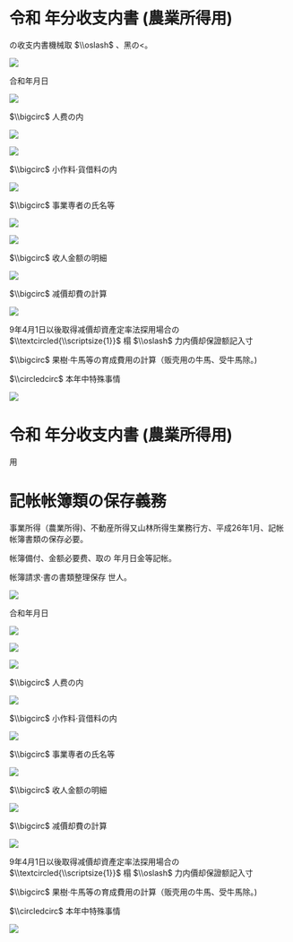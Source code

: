 # 令和 年分收支内書 (農業所得用)

の收支内書機械取 $\\oslash$ 、黑の<。

![](https://www.nta.go.jp/tmp/aa258f16-9c25-4e18-958c-0e3f04d06a6b/images/6827f6841ec3e8329355c35781006e87fd5cabe0498cbf5e14f619cd55b0d6ab.jpg)

合和年月日

![](https://www.nta.go.jp/tmp/aa258f16-9c25-4e18-958c-0e3f04d06a6b/images/c1321c18c6e75d1c92b20fc558c9e56a5e4a9edabfce013f10b6c12111bb2282.jpg)

$\\bigcirc$ 人费の内

![](https://www.nta.go.jp/tmp/aa258f16-9c25-4e18-958c-0e3f04d06a6b/images/c2335cc803b38990b2b444ca9c6886d5cf1d7ad37555bb8884af7e2c9535e8cc.jpg)

![](https://www.nta.go.jp/tmp/aa258f16-9c25-4e18-958c-0e3f04d06a6b/images/bd10c558fd065cf9ff828c2e20ae3a92f6182238c93ac9f0a68ebb4293d60540.jpg)

$\\bigcirc$ 小作料·貨借料の内

![](https://www.nta.go.jp/tmp/aa258f16-9c25-4e18-958c-0e3f04d06a6b/images/1dc24f32d0d54d3082eb0e7ba7bf98d0db48bfa1b928395d91635ec6b8dcfc99.jpg)

$\\bigcirc$ 事業専者の氏名等

![](https://www.nta.go.jp/tmp/aa258f16-9c25-4e18-958c-0e3f04d06a6b/images/732b76466fd5f47ae3fdb55c9c7c09a89f3d28bd5397874980a6a6c2001cb1ce.jpg)

![](https://www.nta.go.jp/tmp/aa258f16-9c25-4e18-958c-0e3f04d06a6b/images/5ccc26cf8cb5bf955197dffef2b9daede010027d925300dbe1be5747bd7d2ef6.jpg)

$\\bigcirc$ 收人金额の明細

![](https://www.nta.go.jp/tmp/aa258f16-9c25-4e18-958c-0e3f04d06a6b/images/d6e385928a6b839770ac0aaf972da283d0a7cd3a99acd4612318bc775a0bbdf2.jpg)

$\\bigcirc$ 减價却費の計算

![](https://www.nta.go.jp/tmp/aa258f16-9c25-4e18-958c-0e3f04d06a6b/images/a0355926c4422f77b3e6e4614b51e518cf772b58c16169cb4f9ac8eb462d2c0c.jpg)

9年4月1日以後取得减價却資產定率法探用場合の $\\textcircled{\\scriptsize{1}}$ 榻 $\\oslash$ 力内價却保證额記入寸

$\\bigcirc$ 果樹·牛馬等の育成費用の計算（贩壳用の牛馬、受牛馬除。)

$\\circledcirc$ 本年中特殊事情

![](https://www.nta.go.jp/tmp/aa258f16-9c25-4e18-958c-0e3f04d06a6b/images/90eb3e4d0470ef64ae73963b9dd141c76ad6e83d02786cd2b0f2510556538bd1.jpg)

# 令和 年分收支内書 (農業所得用)

用

# 記帐帐簿類の保存義務

事業所得（農業所得)、不動産所得又山林所得生業務行方、平成26年1月、記帐帐簿書類の保存必要。

帐簿備付、金额必要费、取の 年月日金等記帐。

帐簿請求·書の書類整理保存 世人。

![](https://www.nta.go.jp/tmp/aa258f16-9c25-4e18-958c-0e3f04d06a6b/images/35b59e70142075519c728bdf4dd8ea5fde660a6cc8bc79f856cd471560678ace.jpg)

合和年月日

![](https://www.nta.go.jp/tmp/aa258f16-9c25-4e18-958c-0e3f04d06a6b/images/a999eaff6873055ea2662a57a42b4f51e651de422bb19796cdabb505ca3f2ae8.jpg)

![](https://www.nta.go.jp/tmp/aa258f16-9c25-4e18-958c-0e3f04d06a6b/images/098a0496cc83720e088e312c22d1205cb4773a1243daa06c57f0859fa962cec1.jpg)

![](https://www.nta.go.jp/tmp/aa258f16-9c25-4e18-958c-0e3f04d06a6b/images/7a3457033cc5c58f0feddfc9768832ac864c9d832bb31e7d51f62f1de743fc0d.jpg)

$\\bigcirc$ 人费の内

![](https://www.nta.go.jp/tmp/aa258f16-9c25-4e18-958c-0e3f04d06a6b/images/3e21bd0c96467430e1896468238fa208c0354090d039316b0929756b9caeca6d.jpg)

$\\bigcirc$ 小作料·貨借料の内

![](https://www.nta.go.jp/tmp/aa258f16-9c25-4e18-958c-0e3f04d06a6b/images/e24706e86ef25cb583bb0d59c362527a9368e747a8f631187c1aaf15db1b2600.jpg)

$\\bigcirc$ 事業専者の氏名等

![](https://www.nta.go.jp/tmp/aa258f16-9c25-4e18-958c-0e3f04d06a6b/images/3bada1bed0e9b3f2ccb3b94cdf71325cac961a492c15e96bcc2175c65d420d3d.jpg)

$\\bigcirc$ 收人金额の明細

![](https://www.nta.go.jp/tmp/aa258f16-9c25-4e18-958c-0e3f04d06a6b/images/8b180af9ee9e51381ccea042e1d34546ccb1d083e75106cb4561137c4379a7b0.jpg)

$\\bigcirc$ 减價却費の計算

![](https://www.nta.go.jp/tmp/aa258f16-9c25-4e18-958c-0e3f04d06a6b/images/a7492cd5ef500e28540d68d3a8d1b6c19e81a5450400d4a7dae285153129f880.jpg)

9年4月1日以後取得减價却資產定率法探用場合の $\\textcircled{\\scriptsize{1}}$ 榻 $\\oslash$ 力内價却保證额記入寸

$\\bigcirc$ 果樹·牛馬等の育成費用の計算（贩壳用の牛馬、受牛馬除。)

$\\circledcirc$ 本年中特殊事情

![](https://www.nta.go.jp/tmp/aa258f16-9c25-4e18-958c-0e3f04d06a6b/images/51dcdb2eb80b8f6bae3adeb4a1bbda2359b598fdb43b2d4945529413b6c8fb15.jpg)